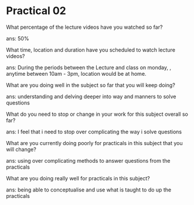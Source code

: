 # Practical 02
What percentage of the lecture videos have you watched so far?

ans: 50%

What time, location and duration have you scheduled to watch lecture videos?
 
ans: During the periods between the Lecture and class on monday, , anytime between 10am - 3pm, location would be at home.

What are you doing well in the subject so far that you will keep doing?

ans: understanding and delving deeper into way and manners to solve questions

What do you need to stop or change in your work for this subject overall so far?

ans: I feel that i need to stop over complicating the way i solve questions

What are you currently doing poorly for practicals in this subject that you will change?

ans: using over complicating methods to answer questions from the practicals

What are you doing really well for practicals in this subject?

ans: being able to conceptualise and use what is taught to do up the practicals